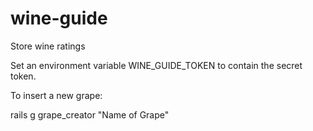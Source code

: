 wine-guide
==========

Store wine ratings

Set an environment variable WINE_GUIDE_TOKEN to contain the secret token.

To insert a new grape:

rails g grape_creator "Name of Grape"
